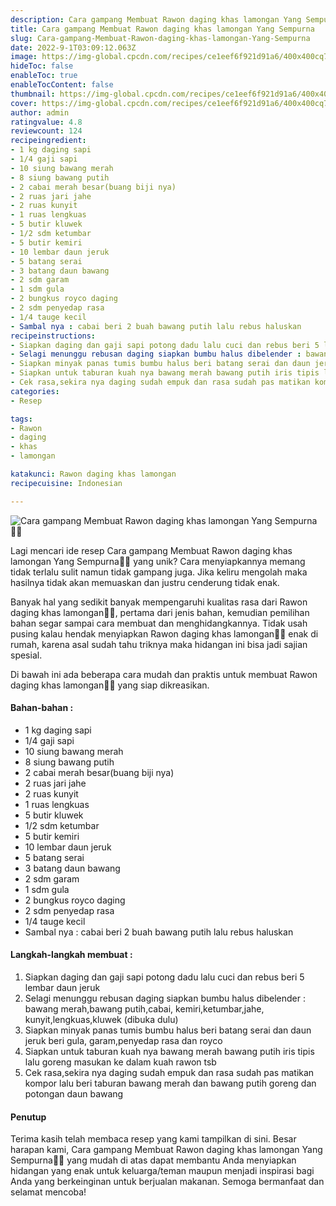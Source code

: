 ```yaml
---
description: Cara gampang Membuat Rawon daging khas lamongan Yang Sempurna"
title: Cara gampang Membuat Rawon daging khas lamongan Yang Sempurna
slug: Cara-gampang-Membuat-Rawon-daging-khas-lamongan-Yang-Sempurna
date: 2022-9-1T03:09:12.063Z
image: https://img-global.cpcdn.com/recipes/ce1eef6f921d91a6/400x400cq70/photo.jpg
hideToc: false
enableToc: true
enableTocContent: false
thumbnail: https://img-global.cpcdn.com/recipes/ce1eef6f921d91a6/400x400cq70/photo.jpg
cover: https://img-global.cpcdn.com/recipes/ce1eef6f921d91a6/400x400cq70/photo.jpg
author: admin
ratingvalue: 4.8
reviewcount: 124
recipeingredient:
- 1 kg daging sapi
- 1/4 gaji sapi
- 10 siung bawang merah
- 8 siung bawang putih
- 2 cabai merah besar(buang biji nya)
- 2 ruas jari jahe
- 2 ruas kunyit
- 1 ruas lengkuas
- 5 butir kluwek
- 1/2 sdm ketumbar
- 5 butir kemiri
- 10 lembar daun jeruk
- 5 batang serai
- 3 batang daun bawang
- 2 sdm garam
- 1 sdm gula
- 2 bungkus royco daging
- 2 sdm penyedap rasa
- 1/4 tauge kecil
- Sambal nya : cabai beri 2 buah bawang putih lalu rebus haluskan
recipeinstructions:
- Siapkan daging dan gaji sapi potong dadu lalu cuci dan rebus beri 5 lembar daun jeruk
- Selagi menunggu rebusan daging siapkan bumbu halus dibelender : bawang merah,bawang putih,cabai, kemiri,ketumbar,jahe, kunyit,lengkuas,kluwek (dibuka dulu)
- Siapkan minyak panas tumis bumbu halus beri batang serai dan daun jeruk beri gula, garam,penyedap rasa dan royco
- Siapkan untuk taburan kuah nya bawang merah bawang putih iris tipis lalu goreng masukan ke dalam kuah rawon tsb
- Cek rasa,sekira nya daging sudah empuk dan rasa sudah pas matikan kompor lalu beri taburan bawang merah dan bawang putih goreng dan potongan daun bawang
categories:
- Resep

tags:
- Rawon
- daging
- khas
- lamongan

katakunci: Rawon daging khas lamongan
recipecuisine: Indonesian

---
```


![Cara gampang Membuat Rawon daging khas lamongan Yang Sempurna👩‍🍳](https://img-global.cpcdn.com/recipes/ce1eef6f921d91a6/400x400cq70/photo.jpg)

Lagi mencari ide resep Cara gampang Membuat Rawon daging khas lamongan Yang Sempurna👩‍🍳 yang unik? Cara menyiapkannya memang tidak terlalu sulit namun tidak gampang juga. Jika keliru mengolah maka hasilnya tidak akan memuaskan dan justru cenderung tidak enak.

Banyak hal yang sedikit banyak mempengaruhi kualitas rasa dari Rawon daging khas lamongan👩‍🍳, pertama dari jenis bahan, kemudian pemilihan bahan segar sampai cara membuat dan menghidangkannya. Tidak usah pusing kalau hendak menyiapkan Rawon daging khas lamongan👩‍🍳 enak di rumah, karena asal sudah tahu triknya maka hidangan ini bisa jadi sajian spesial.

Di bawah ini ada beberapa cara mudah dan praktis untuk membuat Rawon daging khas lamongan👩‍🍳 yang siap dikreasikan.

<!--inarticleads1-->

#### Bahan-bahan :

- 1 kg daging sapi
- 1/4 gaji sapi
- 10 siung bawang merah
- 8 siung bawang putih
- 2 cabai merah besar(buang biji nya)
- 2 ruas jari jahe
- 2 ruas kunyit
- 1 ruas lengkuas
- 5 butir kluwek
- 1/2 sdm ketumbar
- 5 butir kemiri
- 10 lembar daun jeruk
- 5 batang serai
- 3 batang daun bawang
- 2 sdm garam
- 1 sdm gula
- 2 bungkus royco daging
- 2 sdm penyedap rasa
- 1/4 tauge kecil
- Sambal nya : cabai beri 2 buah bawang putih lalu rebus haluskan

<!--inarticleads2-->

#### Langkah-langkah membuat :

1. Siapkan daging dan gaji sapi potong dadu lalu cuci dan rebus beri 5 lembar daun jeruk
1. Selagi menunggu rebusan daging siapkan bumbu halus dibelender : bawang merah,bawang putih,cabai, kemiri,ketumbar,jahe, kunyit,lengkuas,kluwek (dibuka dulu)
1. Siapkan minyak panas tumis bumbu halus beri batang serai dan daun jeruk beri gula, garam,penyedap rasa dan royco
1. Siapkan untuk taburan kuah nya bawang merah bawang putih iris tipis lalu goreng masukan ke dalam kuah rawon tsb
1. Cek rasa,sekira nya daging sudah empuk dan rasa sudah pas matikan kompor lalu beri taburan bawang merah dan bawang putih goreng dan potongan daun bawang

#### Penutup

Terima kasih telah membaca resep yang kami tampilkan di sini. Besar harapan kami, Cara gampang Membuat Rawon daging khas lamongan Yang Sempurna👩‍🍳 yang mudah di atas dapat membantu Anda menyiapkan hidangan yang enak untuk keluarga/teman maupun menjadi inspirasi bagi Anda yang berkeinginan untuk berjualan makanan. Semoga bermanfaat dan selamat mencoba!